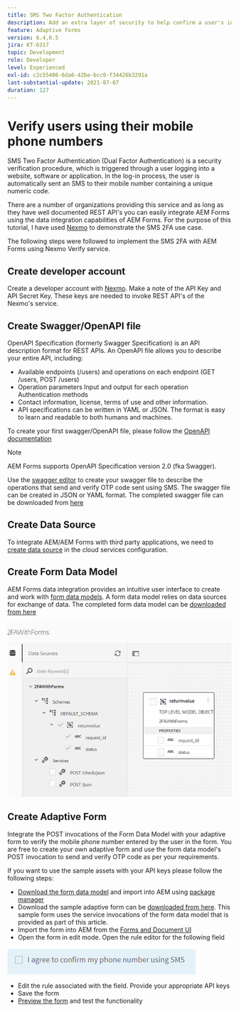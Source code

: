 ```yaml
---
title: SMS Two Factor Authentication
description: Add an extra layer of security to help confirm a user's identity when they want to perform certain activities
feature: Adaptive Forms
version: 6.4,6.5
jira: KT-6317
topic: Development
role: Developer
level: Experienced
exl-id: c2c55406-6da6-42be-bcc0-f34426b3291a
last-substantial-update: 2021-07-07
duration: 127
---
```

# Verify users using their mobile phone numbers

SMS Two Factor Authentication (Dual Factor Authentication) is a security verification procedure, which is triggered through a user logging into a website, software or application. In the log-in process, the user is automatically sent an SMS to their mobile number containing a unique numeric code.

There are a number of organizations providing this service and as long as they have well documented REST API's you can easily integrate AEM Forms using the data integration capabilities of AEM Forms. For the purpose of this tutorial, I have used [Nexmo](https://developer.nexmo.com/verify/overview) to demonstrate the SMS 2FA use case.

The following steps were followed to implement the SMS 2FA with AEM Forms using Nexmo Verify service.

## Create developer account

Create a developer account with [Nexmo](https://dashboard.nexmo.com/sign-in). Make a note of the API Key and API Secret Key. These keys are needed to invoke REST API's of the Nexmo's service.

## Create Swagger/OpenAPI file

OpenAPI Specification (formerly Swagger Specification) is an API description format for REST APIs. An OpenAPI file allows you to describe your entire API, including:

* Available endpoints (/users) and operations on each endpoint (GET /users, POST /users)
* Operation parameters Input and output for each operation
Authentication methods
* Contact information, license, terms of use and other information.
* API specifications can be written in YAML or JSON. The format is easy to learn and readable to both humans and machines. 

To create your first swagger/OpenAPI file, please follow the [OpenAPI documentation](https://swagger.io/docs/specification/2-0/basic-structure/)

>[!NOTE] 
> AEM Forms supports OpenAPI Specification version 2.0 (fka Swagger).

Use the [swagger editor](https://editor.swagger.io/) to create your swagger file to describe the operations that send and verify OTP code sent using SMS. The swagger file can be created in JSON or YAML format. The completed swagger file can be downloaded from [here](assets/two-factore-authentication-swagger.zip)

## Create Data Source

To integrate AEM/AEM Forms with third party applications, we need to [create data source](https://experienceleague.adobe.com/docs/experience-manager-learn/forms/ic-web-channel-tutorial/parttwo.html) in the cloud services configuration.

## Create Form Data Model

AEM Forms data integration provides an intuitive user interface to create and work with [form data models](https://experienceleague.adobe.com/docs/experience-manager-65/forms/form-data-model/create-form-data-models.html). A form data model relies on data sources for exchange of data.
The completed form data model can be [downloaded from here](assets/sms-2fa-fdm.zip)

![fdm](assets/2FA-fdm.PNG)

## Create Adaptive Form 

Integrate the POST invocations of the Form Data Model with your adaptive form to verify the mobile phone number entered by the user in the form. You are free to create your own adaptive form and use the form data model's POST invocation to send and verify OTP code as per your requirements. 

If you want to use the sample assets with your API keys please follow the following steps:

* [Download the form data model](assets/sms-2fa-fdm.zip) and import into AEM using [package manager](http://localhost:4502/crx/packmgr/index.jsp)
* Download the sample adaptive form can be [downloaded from here](assets/sms-2fa-verification-af.zip). This sample form uses the service invocations of the form data model that is provided as part of this article.
* Import the form into AEM from the [Forms and Document UI](http://localhost:4502/aem/forms.html/content/dam/formsanddocuments)
* Open the form in edit mode. Open the rule editor for the following field

![sms-send](assets/check-sms.PNG)

* Edit the rule associated with the field. Provide your appropriate API keys
* Save the form
* [Preview the form](http://localhost:4502/content/dam/formsanddocuments/sms-2fa-verification/jcr:content?wcmmode=disabled) and test the functionality

